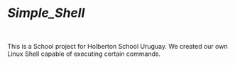 # ***Simple_Shell***
<br>
<p>This is a School project for Holberton School Uruguay. We created our own Linux Shell capable of executing certain commands.</p>


